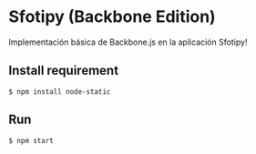 # Sfotipy (Backbone Edition)

Implementación básica de Backbone.js en la aplicación Sfotipy!
## Install requirement
```
$ npm install node-static
```
## Run

```
$ npm start
```
